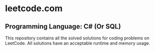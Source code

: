 # leetcode.com
## Programming Language: C# (Or SQL)
This repository contains all the solved solutions for coding problems on LeetCode. All solutions have an acceptable runtime and memory usage.
